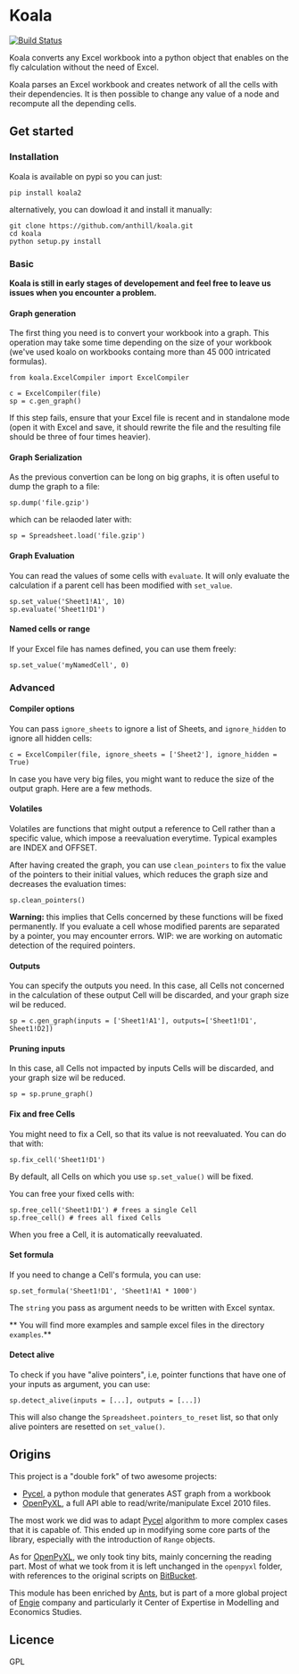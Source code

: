 # Koala

[![Build Status](https://travis-ci.org/anthill/koala.svg?branch=master)](https://travis-ci.org/anthill/koala)

Koala converts any Excel workbook into a python object that enables on the fly calculation without the need of Excel.

Koala parses an Excel workbook and creates network of all the cells with their dependencies. It is then possible to change any value of a node and recompute all the depending cells.

## Get started

### Installation ###

Koala is available on pypi so you can just:

```
pip install koala2
```

alternatively, you can dowload it and install it manually:

```
git clone https://github.com/anthill/koala.git
cd koala
python setup.py install
```

### Basic ###

**Koala is still in early stages of developement and feel free to leave us issues when you encounter a problem.**

#### Graph generation

The first thing you need is to convert your workbook into a graph.
This operation may take some time depending on the size of your workbook (we've used koalo on workbooks containg more than 45 000 intricated formulas).

```
from koala.ExcelCompiler import ExcelCompiler

c = ExcelCompiler(file)
sp = c.gen_graph()
```

If this step fails, ensure that your Excel file is recent and in standalone mode (open it with Excel and save, it should rewrite the file and the resulting file should be three of four times heavier).

#### Graph Serialization

As the previous convertion can be long on big graphs, it is often useful to dump the graph to a file:

```
sp.dump('file.gzip')
```

which can be relaoded later with:

```
sp = Spreadsheet.load('file.gzip')
```


#### Graph Evaluation

You can read the values of some cells with `evaluate`. It will only evaluate the calculation if a parent cell has been modified with `set_value`.

```
sp.set_value('Sheet1!A1', 10)
sp.evaluate('Sheet1!D1')
```

#### Named cells or range

If your Excel file has names defined, you can use them freely:

```
sp.set_value('myNamedCell', 0)
```

### Advanced

#### Compiler options

You can pass `ignore_sheets` to ignore a list of Sheets, and `ignore_hidden` to ignore all hidden cells:

```
c = ExcelCompiler(file, ignore_sheets = ['Sheet2'], ignore_hidden = True)
```

In case you have very big files, you might want to reduce the size of the output graph. Here are a few methods.

#### Volatiles

Volatiles are functions that might output a reference to Cell rather than a specific value, which impose a reevaluation everytime. Typical examples are INDEX and OFFSET.

After having created the graph, you can use `clean_pointers` to fix the value of the pointers to their initial values, which reduces the graph size and decreases the evaluation times:

```
sp.clean_pointers()
```

**Warning:** this implies that Cells concerned by these functions will be fixed permanently. If you evaluate a cell whose modified parents are separated by a pointer, you may encounter errors. 
WIP: we are working on automatic detection of the required pointers.

#### Outputs

You can specify the outputs you need. In this case, all Cells not concerned in the calculation of these output Cell will be discarded, and your graph size wil be reduced.

```
sp = c.gen_graph(inputs = ['Sheet1!A1'], outputs=['Sheet1!D1', Sheet1!D2])
```

#### Pruning inputs

In this case, all Cells not impacted by inputs Cells will be discarded, and your graph size wil be reduced.

```
sp = sp.prune_graph()
```

#### Fix and free Cells

You might need to fix a Cell, so that its value is not reevaluated.
You can do that with:

```
sp.fix_cell('Sheet1!D1')
```

By default, all Cells on which you use `sp.set_value()` will be fixed.

You can free your fixed cells with:

```
sp.free_cell('Sheet1!D1') # frees a single Cell
sp.free_cell() # frees all fixed Cells
```

When you free a Cell, it is automatically reevaluated.

#### Set formula

If you need to change a Cell's formula, you can use:

```
sp.set_formula('Sheet1!D1', 'Sheet1!A1 * 1000')
```

The `string` you pass as argument needs to be written with Excel syntax.

** You will find more examples and sample excel files in the directory `examples`.**

#### Detect alive
To check if you have "alive pointers", i.e, pointer functions that have one of your inputs as argument, you can use:

```
sp.detect_alive(inputs = [...], outputs = [...])
```

This will also change the `Spreadsheet.pointers_to_reset` list, so that only alive pointers are resetted on `set_value()`.

## Origins
This project is a "double fork" of two awesome projects:
- [Pycel](https://github.com/dgorissen/pycel), a python module that generates AST graph from a workbook
- [OpenPyXL](http://openpyxl.readthedocs.io/en/default/), a full API able to read/write/manipulate Excel 2010 files.

The most work we did was to adapt [Pycel](https://github.com/dgorissen/pycel) algorithm to more complex cases that it is capable of. This ended up in modifying some core parts of the library, especially with the introduction of `Range` objects.

As for [OpenPyXL](http://openpyxl.readthedocs.io/en/default/), we only took tiny bits, mainly concerning the reading part. Most of what we took from it is left unchanged in the `openpyxl` folder, with references to the original scripts on [BitBucket](https://bitbucket.org/openpyxl/openpyxl).

This module has been enriched by [Ants](http://WeAreAnts.fr), but is part of a more global project of [Engie](http://www.engie.com/) company and particularly it Center of Expertise in Modelling and Economics Studies.

## Licence

GPL
